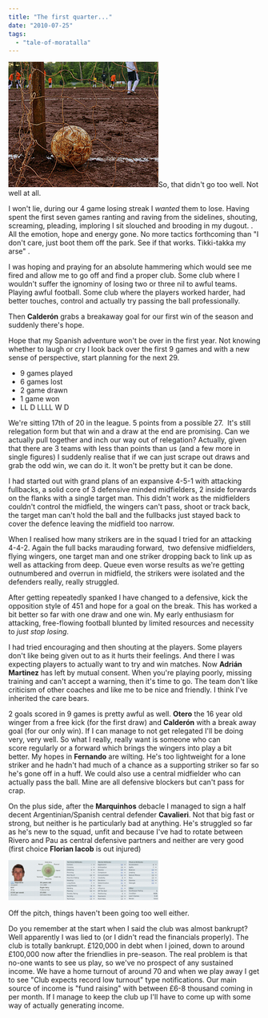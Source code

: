 ```yaml
---
title: "The first quarter..."
date: "2010-07-25"
tags: 
  - "tale-of-moratalla"
---
```


![](images/muddy-goal.png "muddy-goal")So, that didn't go too well. Not well at all.

I won't lie, during our 4 game losing streak I _wanted_ them to lose. Having spent the first seven games ranting and raving from the sidelines, shouting, screaming, pleading, imploring I sit slouched and brooding in my dugout. . All the emotion, hope and energy gone. No more tactics forthcoming than "I don't care, just boot them off the park. See if that works. Tikki-takka my arse" .

I was hoping and praying for an absolute hammering which would see me fired and allow me to go off and find a proper club. Some club where I wouldn't suffer the ignominy of losing two or three nil to awful teams. Playing awful football. Some club where the players worked harder, had better touches, control and actually try passing the ball professionally.

Then **Calderón** grabs a breakaway goal for our first win of the season and suddenly there's hope.

Hope that my Spanish adventure won't be over in the first year. Not knowing whether to laugh or cry I look back over the first 9 games and with a new sense of perspective, start planning for the next 29.

- 9 games played
- 6 games lost
- 2 game drawn
- 1 game won
- LL D LLLL W D

We're sitting 17th of 20 in the league. 5 points from a possible 27.  It's still relegation form but that win and a draw at the end are promising. Can we actually pull together and inch our way out of relegation? Actually, given that there are 3 teams with less than points than us (and a few more in single figures) I suddenly realise that if we can just scrape out draws and grab the odd win, we can do it. It won't be pretty but it can be done.

I had started out with grand plans of an expansive 4-5-1 with attacking fullbacks, a solid core of 3 defensive minded midfielders, 2 inside forwards on the flanks with a single target man. This didn't work as the midfielders couldn't control the midfield, the wingers can't pass, shoot or track back, the target man can't hold the ball and the fullbacks just stayed back to cover the defence leaving the midfield too narrow.

When I realised how many strikers are in the squad I tried for an attacking 4-4-2. Again the full backs marauding forward,  two defensive midfielders, flying wingers, one target man and one striker dropping back to link up as well as attacking from deep. Queue even worse results as we're getting outnumbered and overrun in midfield, the strikers were isolated and the defenders really, really struggled.

After getting repeatedly spanked I have changed to a defensive, kick the opposition style of 451 and hope for a goal on the break. This has worked a bit better so far with one draw and one win. My early enthusiasm for attacking, free-flowing football blunted by limited resources and necessity to _just stop losing_.

I had tried encouraging and then shouting at the players. Some players don't like being given out to as it hurts their feelings. And there I was expecting players to actually want to try and win matches. Now **Adrián Martinez** has left by mutual consent. When you're playing poorly, missing training and can't accept a warning, then it's time to go. The team don't like criticism of other coaches and like me to be nice and friendly. I think I've inherited the care bears.

2 goals scored in 9 games is pretty awful as well. **Otero** the 16 year old winger from a free kick (for the first draw) and **Calderón** with a break away goal (for our only win). If I can manage to not get relegated I'll be doing very, very well. So what I really, really want is someone who can score regularly or a forward which brings the wingers into play a bit better. My hopes in **Fernando** are wilting. He's too lightweight for a lone striker and he hadn't had much of a chance as a supporting striker so far so he's gone off in a huff. We could also use a central midfielder who can actually pass the ball. Mine are all defensive blockers but can't pass for crap.

On the plus side, after the **Marquinhos** debacle I managed to sign a half decent Argentinian/Spanish central defender **Cavalieri**. Not that big fast or strong, but neither is he particularly bad at anything. He's struggled so far as he's new to the squad, unfit and because I've had to rotate between Rivero and Pau as central defensive partners and neither are very good (first choice **Florian Iacob** is out injured)

[![](images/carloscavalleri001-300x80.png "carloscavalleri001")](http://spurious-logic.net/wp-content/uploads/2010/07/carloscavalleri001.png)

Off the pitch, things haven't been going too well either.

Do you remember at the start when I said the club was almost bankrupt? Well apparently I was lied to (or I didn't read the financials properly). The club is totally bankrupt. £120,000 in debt when I joined, down to around £100,000 now after the friendlies in pre-season. The real problem is that no-one wants to see us play, so we've no prospect of any sustained income. We have a home turnout of around 70 and when we play away I get to see "Club expects record low turnout" type notifications. Our main source of income is "fund raising" with between £6-8 thousand coming in per month. If I manage to keep the club up I'll have to come up with some way of actually generating income.
